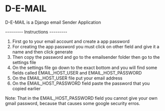 # D-E-MAIL
D-E-MAIL is a Django email Sender Application

--------- Instructions ---------

1. First go to your email account and create a app password
2. For creating the app password you must click on other field and give it a name and then click generate
3. Then copy the password and go to the emailsender folder then go to the settings file
4. On the settings file go down to the exact bottom and you will find some fields called EMAIL_HOST_USER and EMAIL_HOST_PASSWORD
5. On the EMAIL_HOST_USER file put your email address
6. On the EMAIL_HOST_PASSWORD field paste the password that you copied earlier

Note: That in the EMAIL_HOST_PASSWORD field you cannot give your own gmail password, because that causes some google security erros.

